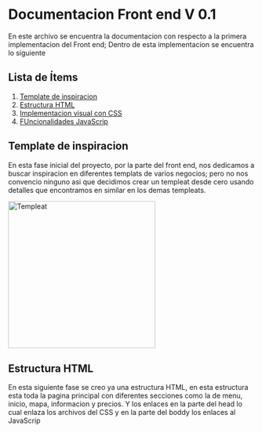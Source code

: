# **Documentacion Front end V 0.1**
En este archivo se encuentra la documentacion con respecto a la primera implementacion del Front end; Dentro de esta implementacion se encuentra lo siguiente
## Lista de Ítems

1. [Template de inspiracion](##Template-de-inspiracion)
2. [Estructura HTML](#Estructura-HTML)
3. [Implementacion visual con CSS](#Implementacion-visual-con-CSS)
4. [FUncionalidades JavaScrip](#Funcionalidades-JavaScrip)

## **Template de inspiracion**
En esta fase inicial del proyecto, por la parte del front end, nos dedicamos a buscar inspiracion en diferentes templats de varios negocios; pero no nos convencio ninguno asi que decidimos crear un templeat desde cero usando detalles que encontramos en similar en los demas templeats.

<img src="https://cdn.dribbble.com/users/359023/screenshots/3142624/57574_drib.png?resize=400x0" alt="Templeat" width="300">

## **Estructura HTML**
En esta siguiente fase se creo ya una estructura HTML, en esta estructura esta toda la pagina principal con diferentes secciones como la de menu, inicio, mapa, informacion y precios.
Y los enlaces en la parte del head lo cual enlaza los archivos del CSS y en la parte del boddy los enlaces al JavaScrip

